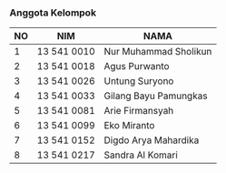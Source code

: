 ### Anggota Kelompok

NO | NIM | NAMA
---| --- | ---
1 | 13 541 0010 | Nur Muhammad Sholikun
2 | 13 541 0018 | Agus Purwanto
3 | 13 541 0026 | Untung Suryono
4 | 13 541 0033 | Gilang Bayu Pamungkas
5 | 13 541 0081 | Arie Firmansyah
6 | 13 541 0099 | Eko Miranto
7 | 13 541 0152 | Digdo Arya Mahardika
8 | 13 541 0217 | Sandra Al Komari
